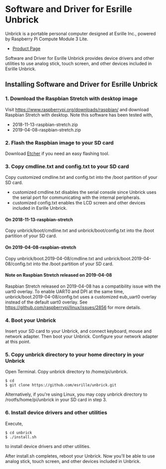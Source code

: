 # Software and Driver for Esrille Unbrick

Unbrick is a portable personal computer designed at Esrille Inc., powered by Raspberry Pi Compute Module 3 Lite.

- [Product Page](http://www.esrille.com/unbrick.html)

Software and Driver for Esrille Unbrick provides device drivers and other utilities to use analog stick, touch screen, and other devices included in Esrille Unbrick.

## Installing Software and Driver for Esrille Unbrick

### 1. Download the Raspbian Stretch with desktop image

Visit https://www.raspberrypi.org/downloads/raspbian/ and download Raspbian Stretch with desktop. Note this software has been tested with,

- 2018-11-13-raspbian-stretch.zip
- 2019-04-08-raspbian-stretch.zip

### 2. Flash the Raspbian image to your SD card

Download [Etcher](https://www.balena.io/etcher/) if you need an easy flashing tool.

### 3. Copy cmdline.txt and config.txt to your SD card

Copy customized cmdline.txt and config.txt into the /boot partition of your SD card.

- customized cmdline.txt disables the serial console since Unbrick uses the serial port for communicating with the internal peripherals.
- customized config.txt enables the LCD screen and other devices included in Esrille Unbrick.

#### On 2018-11-13-raspbian-stretch

Copy unbrick/boot/cmdline.txt and unbrick/boot/config.txt into the /boot partition of your SD card.

#### On 2019-04-08-raspbian-stretch

Copy unbrick/boot.2019-04-08/cmdline.txt and unbrick/boot.2019-04-08/config.txt into the /boot partition of your SD card.

#### Note on Raspbian Stretch released on 2019-04-08

Raspbian Stretch released on 2019-04-08 has a compatibility issue with the uart0 overlay. To enable UART0 and DPI at the same time, unbrick/boot.2019-04-08/config.txt uses a customized eub_uart0 overlay instead of the default uart0 overlay. See https://github.com/raspberrypi/linux/issues/2856 for more details.

### 4. Boot your Unbrick

Insert your SD card to your Unbrick, and connect keyboard, mouse and network adapter. Then boot your Unbrick. Configure your network adapter at this point.

### 5. Copy unbrick directory to your home directory in your Unbrick

Open Terminal. Copy unbrick directory to /home/pi/unbrick.

```
$ cd
$ git clone https://github.com/esrille/unbrick.git
```

Alternatively, if you're using Linux, you may copy unbrick directory to /rootfs/home/pi/unbrick in your SD card in step 3.

### 6. Install device drivers and other utilities

Execute,

```
$ cd unbrick
$ ./install.sh
```

to install device drivers and other utilities.

After install.sh completes, reboot your Unbrick. Now you'll be able to use analog stick, touch screen, and other devices included in Unbrick.

